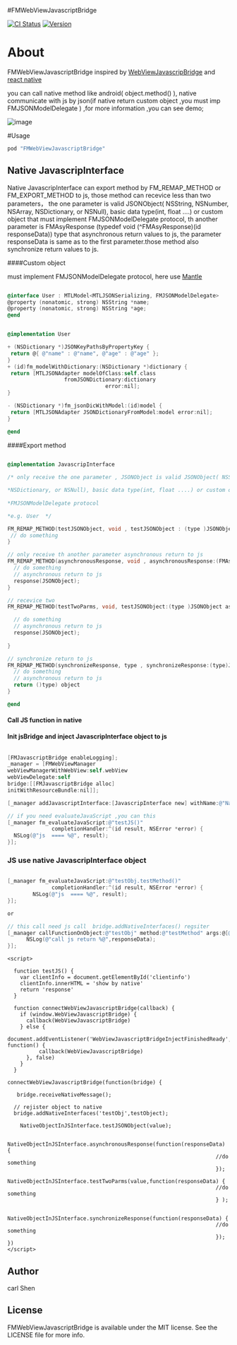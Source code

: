 #FMWebViewJavascriptBridge

[![CI Status](https://travis-ci.org/carlSQ/FMWebViewJavascriptBridge.svg?branch=master)](https://travis-ci.org/carlSQ/FMWebViewJavascriptBridge)
[![Version](https://img.shields.io/cocoapods/v/FMWebViewJavascriptBridge.svg?style=flat)](http://cocoapods.org/pods/FMWebViewJavascriptBridge)

# About

FMWebViewJavascriptBridge inspired by [WebViewJavascripBridge](http://git.elenet.me/arch.iOS/ELMWebViewJavascriptBridge/blob/developer/WebViewJavascripBridge.md) and [react native](https://github.com/facebook/react-native)

you can call native method like android( object.method() ), native communicate with js by json(if native return custom object ,you must
imp FMJSONModelDelegate ) ,for more information ,you can see demo;

![image](http://7xs4ye.com1.z0.glb.clouddn.com/jsbridge.png)

#Usage

```ruby
pod "FMWebViewJavascriptBridge"
```

## Native JavascripInterface

Native JavascripInterface can export method by FM_REMAP_METHOD or FM_EXPORT_METHOD to js, those method can recevice less than two parameters， the one parameter is valid JSONObject( NSString, NSNumber, NSArray, NSDictionary, or NSNull), basic data type(int, float ....) or custom object that must implement FMJSONModelDelegate protocol, th another parameter is FMAsyResponse  (typedef void (^FMAsyResponse)(id responseData))  type that asynchronous return values to js, the parameter responseData is same as to the first parameter.those method also synchronize return values to js.


####Custom object

 must implement FMJSONModelDelegate protocol, here use [Mantle](https://github.com/Mantle/Mantle) 
 
 ``` objective-c

@interface User : MTLModel<MTLJSONSerializing, FMJSONModelDelegate>
@property (nonatomic, strong) NSString *name;
@property (nonatomic, strong) NSString *age;
@end


@implementation User

+ (NSDictionary *)JSONKeyPathsByPropertyKey {
  return @{ @"name" : @"name", @"age" : @"age" };
}
+ (id)fm_modelWithDictionary:(NSDictionary *)dictionary {
  return [MTLJSONAdapter modelOfClass:self.class
                   fromJSONDictionary:dictionary
                                error:nil];
}

- (NSDictionary *)fm_jsonDicWithModel:(id)model {
  return [MTLJSONAdapter JSONDictionaryFromModel:model error:nil];
}

@end

```


####Export method

``` objective-c

@implementation JavascripInterface
 
/* only receive the one parameter , JSONObject is valid JSONObject( NSString, NSNumber, NSArray, 

*NSDictionary, or NSNull), basic data type(int, float ....) or custom object that must implement
 
*FMJSONModelDelegate protocol 

*e.g. User  */

FM_REMAP_METHOD(testJSONObject, void , testJSONObject : (type )JSONObject) {
 // do something
}

// only receive th another parameter asynchronous return to js
FM_REMAP_METHOD(asynchronousResponse, void , asynchronousResponse:(FMAsyResponse)response) {
  // do something
  // asynchronous return to js
  response(JSONObject);
}

// recevice two
FM_REMAP_METHOD(testTwoParms, void, testJSONObject:(type )JSONObject asynchronousResponse: (FMAsyResponse)response) {

  // do something
  // asynchronous return to js
  response(JSONObject);
  
}

// synchronize return to js
FM_REMAP_METHOD(synchronizeResponse, type , synchronizeResponse:(type)JSONObject) {
  // do something
  // asynchronous return to js
  return ()type) object
}

@end

```

#### Call JS function in native



#### Init jsBridge and inject JavascripInterface object to js

``` objective-c

[FMJavascriptBridge enableLogging];
_manager = [FMWebViewManager
webViewManagerWithWebView:self.webView
webViewDelegate:self
bridge:[[FMJavascriptBridge alloc]
initWithResourceBundle:nil]];

[_manager addJavascriptInterface:[JavascripInterface new] withName:@"NativeObjectInJSInterface"];

// if you need evaluateJavaScript ,you can this
[_manager fm_evaluateJavaScript:@"testJS()"
              completionHandler:^(id result, NSError *error) {
  NSLog(@"js  ==== %@", result);
}];

```

### JS use native JavascripInterface object

``` objective-c

[_manager fm_evaluateJavaScript:@"testObj.testMethod()"
              completionHandler:^(id result, NSError *error) {
        NSLog(@"js  ==== %@", result);
}];

or

// this call need js call  bridge.addNativeInterfaces() regsiter
[_manager callFunctionOnObject:@"testObj" method:@"testMethod" args:@[@"", @{@"key":@"value"}] response:^(id responseData) {
      NSLog(@"call js return %@",responseData);
}];

```


``` javascrip
<script>

  function testJS() {
    var clientInfo = document.getElementById('clientinfo')
    clientInfo.innerHTML = 'show by native'
    return 'response'
  }
  
  function connectWebViewJavascriptBridge(callback) {
    if (window.WebViewJavascriptBridge) {
      callback(WebViewJavascriptBridge)
    } else {
        document.addEventListener('WebViewJavascriptBridgeInjectFinishedReady', function() {
          callback(WebViewJavascriptBridge)
      }, false)
    }
  }

connectWebViewJavascriptBridge(function(bridge) {

   bridge.receiveNativeMessage();

  // rejister object to native
  bridge.addNativeInterfaces('testObj',testObject);

	NativeObjectInJSInterface.testJSONObject(value);
	
	NativeObjectInJSInterface.asynchronousResponse(function(responseData) {
                                                                  //do something
                                                                  });
    NativeObjectInJSInterface.testTwoParms(value,function(responseData) {
                                                                  //do something
                                                                  } );
                                                                  
   NativeObjectInJSInterface.synchronizeResponse(function(responseData) {
                                                                  //do something
                                                                  });
})
</script>
```



## Author

carl Shen

## License

FMWebViewJavascriptBridge is available under the MIT license. See the LICENSE file for more info.
